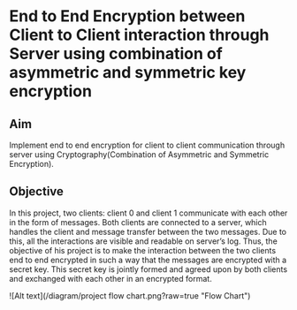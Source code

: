 # End to End Encryption between Client to Client interaction through Server using combination of asymmetric and symmetric key encryption

##  Aim
Implement end to end encryption for client to client communication through server using Cryptography(Combination of Asymmetric and Symmetric Encryption).

##  Objective
In this project, two clients:  client 0 and client 1 communicate with each other in the form of messages. Both clients are connected to a server, which handles the client and message transfer between the two messages. Due to this, all the interactions are visible and readable on server’s log. 
Thus, the objective of his project is to make the interaction between the two clients end to end encrypted in such a way that the messages are encrypted with a secret key. This secret key is jointly formed and agreed upon by both clients and exchanged with each other in an encrypted format.

![Alt text](/diagram/project flow chart.png?raw=true "Flow Chart")
